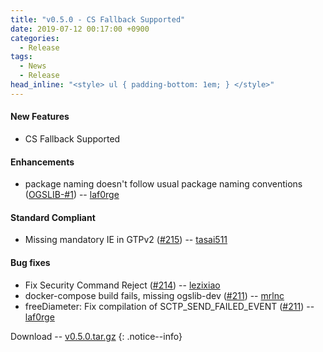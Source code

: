```yaml
---
title: "v0.5.0 - CS Fallback Supported"
date: 2019-07-12 00:17:00 +0900
categories:
  - Release
tags:
  - News
  - Release
head_inline: "<style> ul { padding-bottom: 1em; } </style>"
---
```


#### New Features
- CS Fallback Supported

#### Enhancements
- package naming doesn't follow usual package naming conventions ([OGSLIB-#1](https://github.com/open5gs/ogslib/issues/1)) -- [laf0rge](https://github.com/laf0rge)

#### Standard Compliant
- Missing mandatory IE in GTPv2 ([#215](https://github.com/open5gs/open5gs/issues/215)) -- [tasai511](https://github.com/tasai511)

#### Bug fixes
- Fix Security Command Reject ([#214](https://github.com/open5gs/open5gs/issues/214)) -- [lezixiao](https://github.com/lezixiao)
- docker-compose build fails, missing ogslib-dev ([#211](https://github.com/open5gs/open5gs/issues/211)) -- [mrlnc](https://github.com/mrlnc)
- freeDiameter: Fix compilation of SCTP_SEND_FAILED_EVENT ([#211](https://github.com/open5gs/open5gs/pull/211)) -- [laf0rge](https://github.com/laf0rge)

Download -- [v0.5.0.tar.gz](https://github.com/open5gs/open5gs/archive/v0.5.0.tar.gz)
{: .notice--info}
